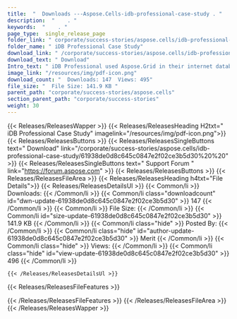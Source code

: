 ```yaml
---
title:  "  Downloads ---Aspose.Cells-idb-professional-case-study . " 
description:  "    . " 
keywords:  "    . " 
page_type:  single_release_page
folder_link: " corporate/success-stories/aspose.cells/idb-professional-case-study/"
folder_name: " iDB Professional Case Study"
download_link: " /corporate/success-stories/aspose.cells/idb-professional-case-study/61938de0d8c645c0847e2f02ce3b5d30"
download_text: " Download"
Intro_text: " iDB Professional used Aspose.Grid in their internet database application. It gav..."
image_link: "/resources/img/pdf-icon.png"
download_count: "  Downloads: 147  Views: 495"
file_size: "  File Size: 141.9 KB "
parent_path: "corporate/success-stories/aspose.cells"
section_parent_path: "corporate/success-stories"
weight: 30
---
```


{{< Releases/ReleasesWapper >}}
  {{< Releases/ReleasesHeading H2txt=" iDB Professional Case Study" imagelink="/resources/img/pdf-icon.png">}}
  {{< Releases/ReleasesButtons >}}
    {{< Releases/ReleasesSingleButtons text=" Download" link="/corporate/success-stories/aspose.cells/idb-professional-case-study/61938de0d8c645c0847e2f02ce3b5d30%20%20" >}}
    {{< Releases/ReleasesSingleButtons text=" Support Forum " link="https://forum.aspose.com" >}}
  {{< Releases/ReleasesButtons >}}
  {{< Releases/ReleasesFileArea >}}
    {{< Releases/ReleasesHeading h4txt="File Details">}}
    {{< Releases/ReleasesDetailsUl >}}
            {{< Common/li  >}} Downloads: {{< /Common/li >}} 
      {{< Common/li class="downloadcount" id="dwn-update-61938de0d8c645c0847e2f02ce3b5d30" >}} 147 {{< /Common/li >}} 
      {{< Common/li  >}} File Size: {{< /Common/li >}} 
      {{< Common/li id="size-update-61938de0d8c645c0847e2f02ce3b5d30" >}} 141.9 KB {{< /Common/li >}} 
      {{< Common/li  class="hide" >}} Posted By: {{< /Common/li >}} 
      {{< Common/li class="hide" id="author-update-61938de0d8c645c0847e2f02ce3b5d30" >}} Merit {{< /Common/li >}} 
      {{< Common/li class="hide"  >}} Views: {{< /Common/li >}} 
      {{< Common/li class="hide" id="view-update-61938de0d8c645c0847e2f02ce3b5d30" >}} 496 {{< /Common/li >}} 

    {{< /Releases/ReleasesDetailsUl >}}

  {{< Releases/ReleasesFileFeatures >}}
      
  {{< /Releases/ReleasesFileFeatures >}}
 {{< /Releases/ReleasesFileArea >}}
{{< /Releases/ReleasesWapper >}}


